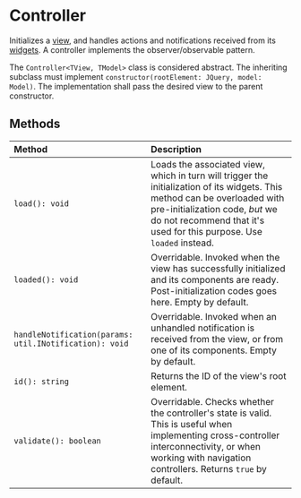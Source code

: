 # Controller
Initializes a [view](class.UI.Views.View.md), and handles actions and notifications received from its [widgets](class.UI.Widgets.Abstract.Widget.md). A controller implements the observer/observable pattern.

The `Controller<TView, TModel>` class is considered abstract. The inheriting subclass must implement `constructor(rootElement: JQuery, model: Model)`. The implementation shall pass the desired view to the parent constructor. 
 
## Methods

| Method            | Description|
|:------------------|:-----------|
|`load(): void`| Loads the associated view, which in turn will trigger the initialization of its widgets. This method can be overloaded with pre-initialization code, _but_ we do not recommend that it's used for this purpose. Use `loaded` instead.
|`loaded(): void`|Overridable. Invoked when the view has successfully initialized and its components are ready. Post-initialization codes goes here. Empty by default.
|`handleNotification(params: util.INotification): void`|Overridable. Invoked when an unhandled notification is received from the view, or from one of its components. Empty by default.
|`id(): string`|Returns the ID of the view's root element.
|`validate(): boolean`|Overridable. Checks whether the controller's state is valid. This is useful when implementing cross-controller interconnectivity, or when working with navigation controllers. Returns `true` by default.
